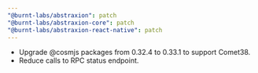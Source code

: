 ```yaml
---
"@burnt-labs/abstraxion": patch
"@burnt-labs/abstraxion-core": patch
"@burnt-labs/abstraxion-react-native": patch
---
```


- Upgrade @cosmjs packages from 0.32.4 to 0.33.1 to support Comet38.
- Reduce calls to RPC status endpoint.
